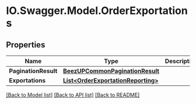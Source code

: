 # IO.Swagger.Model.OrderExportations
## Properties

Name | Type | Description | Notes
------------ | ------------- | ------------- | -------------
**PaginationResult** | [**BeezUPCommonPaginationResult**](BeezUPCommonPaginationResult.md) |  | 
**Exportations** | [**List&lt;OrderExportationReporting&gt;**](OrderExportationReporting.md) |  | 

[[Back to Model list]](../README.md#documentation-for-models) [[Back to API list]](../README.md#documentation-for-api-endpoints) [[Back to README]](../README.md)

